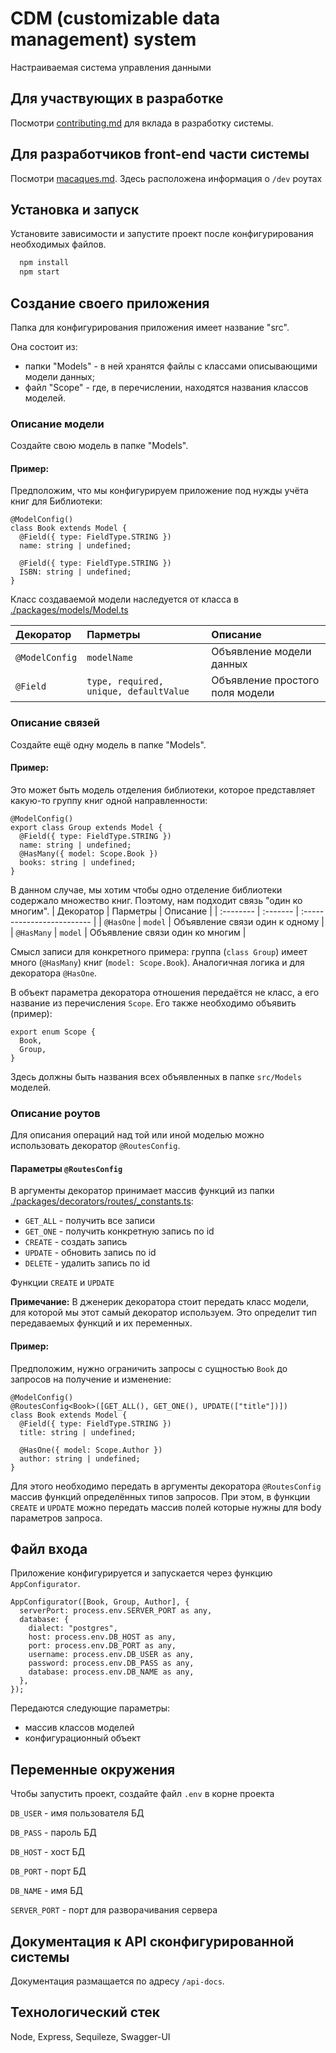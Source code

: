 
# CDM (customizable data management) system

Настраиваемая система управления данными

## Для участвующих в разработке

Посмотри [contributing.md](./contributing.md) для вклада в разработку системы.

## Для разработчиков front-end части системы

Посмотри [macaques.md](./macaques.md). Здесь расположена информация о `/dev` роутах

## Установка и запуск

Установите зависимости и запустите проект после конфигурирования необходимых файлов. 

```bash
  npm install
  npm start
```

## Создание своего приложения

Папка для конфигурирования приложения имеет название "src".

Она состоит из:

- папки "Models" - в ней хранятся файлы с классами описывающими модели данных;
- файл "Scope" - где, в перечислении, находятся названия классов моделей.


### Описание модели
Создайте свою модель в папке "Models". 

#### Пример:
Предположим, что мы конфигурируем приложение под нужды учёта книг для Библиотеки:
```
@ModelConfig()
class Book extends Model {
  @Field({ type: FieldType.STRING })
  name: string | undefined;

  @Field({ type: FieldType.STRING })
  ISBN: string | undefined;
}
```
Класс создаваемой модели наследуется от класса в [./packages/models/Model.ts](./packages/models/Model.ts)

| Декоратор      | Парметры     | Описание                |
| :--------      | :------- | :------------------------- |
| `@ModelConfig` | `modelName` | Объявление модели данных |
| `@Field`       | `type, required, unique, defaultValue` | Объявление простого поля модели  |

### Описание связей
Создайте ещё одну модель в папке "Models".

#### Пример:
Это может быть модель отделения библиотеки, которое представляет какую-то группу книг одной направленности:
```
@ModelConfig()
export class Group extends Model {
  @Field({ type: FieldType.STRING })
  name: string | undefined;
  @HasMany({ model: Scope.Book })
  books: string | undefined;
}
```
В данном случае, мы хотим чтобы одно отделение библиотеки содержало множество книг. Поэтому, нам подходит связь "один ко многим". 
| Декоратор      | Парметры     | Описание                |
| :--------      | :------- | :------------------------- |
| `@HasOne` | `model` | Объявление связи один к одному |
| `@HasMany` | `model` | Объявление связи один ко многим |

Смысл записи для конкретного примера: группа (`class Group`) имеет много (`@HasMany`) книг (`model: Scope.Book`). Аналогичная логика и для декоратора `@HasOne`.

В объект параметра декоратора отношения передаётся не класс, а его название из перечисления `Scope`. Его также необходимо объявить (пример):
```
export enum Scope {
  Book,
  Group,
}
```

Здесь должны быть названия всех объявленных в папке `src/Models` моделей.

### Описание роутов
Для описания операций над той или иной моделью можно использовать декоратор `@RoutesConfig`.

#### Параметры `@RoutesConfig`
В аргументы декоратор принимает массив функций из папки [./packages/decorators/routes/_constants.ts](decorators/routes):
- `GET_ALL` - получить все записи
- `GET_ONE` - получить конкретную запись по id
- `CREATE` - создать запись
- `UPDATE` - обновить запись по id
- `DELETE` - удалить запись по id

Функции `CREATE` и `UPDATE` 

**Примечание:** В дженерик декоратора стоит передать класс модели, для которой мы этот самый декоратор используем. Это определит тип передаваемых функций и их переменных.

#### Пример:
Предположим, нужно ограничить запросы с сущностью `Book` до запросов на получение и изменение:
```
@ModelConfig()
@RoutesConfig<Book>([GET_ALL(), GET_ONE(), UPDATE(["title"])])
class Book extends Model {
  @Field({ type: FieldType.STRING })
  title: string | undefined;

  @HasOne({ model: Scope.Author })
  author: string | undefined;
}
```
Для этого необходимо передать в аргументы декоратора `@RoutesConfig` массив функций определённых типов запросов. При этом, в функции `CREATE` и `UPDATE` можно передать массив полей которые нужны для body параметров запроса.

## Файл входа
Приложение конфигурируется и запускается через функцию `AppConfigurator`.

```
AppConfigurator([Book, Group, Author], {
  serverPort: process.env.SERVER_PORT as any,
  database: {
    dialect: "postgres",
    host: process.env.DB_HOST as any,
    port: process.env.DB_PORT as any,
    username: process.env.DB_USER as any,
    password: process.env.DB_PASS as any,
    database: process.env.DB_NAME as any,
  },
});

```
Передаются следующие параметры:
- массив классов моделей
- конфигурационный объект

## Переменные окружения

Чтобы запустить проект, создайте файл `.env` в корне проекта

`DB_USER` - имя пользователя БД

`DB_PASS` - пароль БД

`DB_HOST` - хост БД

`DB_PORT` - порт БД

`DB_NAME` - имя БД

`SERVER_PORT` - порт для разворачивания сервера

## Документация к API сконфигурированной системы

Документация размащается по адресу `/api-docs`.

## Технологический стек

Node, Express, Sequileze, Swagger-UI

